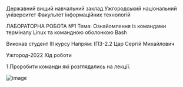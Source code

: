 Державний вищий навчальний заклад Ужгородський національний університет Факультет інформаційних технологій

ЛАБОРАТОРНА РОБОТА №1 Тема: Ознайомлення із командами терміналу Linux та командною оболонкою Bash

Виконав студент ІIІ курсу Напрям: ІПЗ-2.2 Цар Сергій Михайлович

Ужгород-2022 Хід роботи

1.Проробити команди які розглядались на лекції.

![image](https://user-images.githubusercontent.com/75271497/217414998-8c33127e-3476-4542-85eb-e10d65883828.png)





